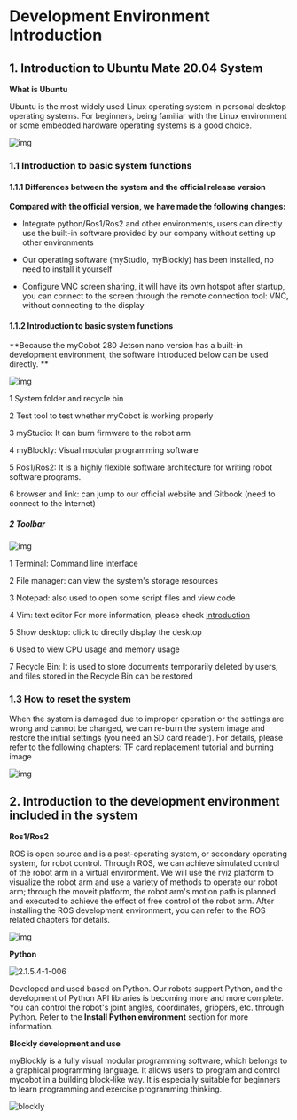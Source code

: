 # Development Environment Introduction

## 1. Introduction to Ubuntu Mate 20.04 System

**What is Ubuntu**

Ubuntu is the most widely used Linux operating system in personal desktop operating systems. For beginners, being familiar with the Linux environment or some embedded hardware operating systems is a good choice.

![img](../../../resource\3-FunctionsAndApplications\5.BasicFunction\5.1-Functionlnstruction/system.png)

### 1.1 Introduction to basic system functions

#### 1.1.1 Differences between the system and the official release version

**Compared with the official version, we have made the following changes:**

- Integrate python/Ros1/Ros2 and other environments, users can directly use the built-in software provided by our company without setting up other environments

- Our operating software (myStudio, myBlockly) has been installed, no need to install it yourself

- Configure VNC screen sharing, it will have its own hotspot after startup, you can connect to the screen through the remote connection tool: VNC, without connecting to the display

#### 1.1.2 Introduction to basic system functions

**Because the myCobot 280 Jetson nano version has a built-in development environment, the software introduced below can be used directly. **

![img](../../../resource\3-FunctionsAndApplications\5.BasicFunction\5.1-Functionlnstruction/2.1.5.4-1-002.png)

1 System folder and recycle bin

2 Test tool to test whether myCobot is working properly

3 myStudio: It can burn firmware to the robot arm

4 myBlockly: Visual modular programming software

5 Ros1/Ros2: It is a highly flexible software architecture for writing robot software programs.

6 browser and link: can jump to our official website and Gitbook (need to connect to the Internet)

##### 2 Toolbar

![img](../../../resource\3-FunctionsAndApplications\5.BasicFunction\5.1-Functionlnstruction/2.1.5.4-1-003.png)

1 Terminal: Command line interface

2 File manager: can view the system's storage resources

3 Notepad: also used to open some script files and view code

4 Vim: text editor For more information, please check [introduction](https://zh.wikipedia.org/zh-hans/Vim)

5 Show desktop: click to directly display the desktop

6 Used to view CPU usage and memory usage

7 Recycle Bin: It is used to store documents temporarily deleted by users, and files stored in the Recycle Bin can be restored

### 1.3 How to reset the system

When the system is damaged due to improper operation or the settings are wrong and cannot be changed, we can re-burn the system image and restore the initial settings (you need an SD card reader). For details, please refer to the following chapters: TF card replacement tutorial and burning image

![img](../../../resource\3-FunctionsAndApplications\5.BasicFunction\5.1-Functionlnstruction/systemup3.png)

## 2. Introduction to the development environment included in the system

**Ros1/Ros2**

ROS is open source and is a post-operating system, or secondary operating system, for robot control. Through ROS, we can achieve simulated control of the robot arm in a virtual environment. We will use the rviz platform to visualize the robot arm and use a variety of methods to operate our robot arm; through the moveit platform, the robot arm's motion path is planned and executed to achieve the effect of free control of the robot arm. After installing the ROS development environment, you can refer to the ROS related chapters for details.

![img](../../../resource\3-FunctionsAndApplications\5.BasicFunction\5.1-Functionlnstruction//open-2.png)

**Python**

![2.1.5.4-1-006](../../../resource\3-FunctionsAndApplications\5.BasicFunction\5.1-Functionlnstruction/2.4.png)

Developed and used based on Python. Our robots support Python, and the development of Python API libraries is becoming more and more complete. You can control the robot's joint angles, coordinates, grippers, etc. through Python. Refer to the **Install Python environment** section for more information.

**Blockly development and use**

myBlockly is a fully visual modular programming software, which belongs to a graphical programming language. It allows users to program and control mycobot in a building block-like way. It is especially suitable for beginners to learn programming and exercise programming thinking.

![blockly](../../../resource\3-FunctionsAndApplications\5.BasicFunction\5.1-Functionlnstruction/2.7-1.png)